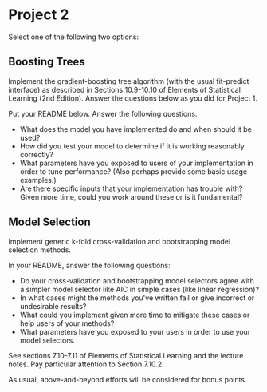 # Project 2

Select one of the following two options:

## Boosting Trees

Implement the gradient-boosting tree algorithm (with the usual fit-predict interface) as described in Sections 10.9-10.10 of Elements of Statistical Learning (2nd Edition). Answer the questions below as you did for Project 1.

Put your README below. Answer the following questions.

* What does the model you have implemented do and when should it be used?
* How did you test your model to determine if it is working reasonably correctly?
* What parameters have you exposed to users of your implementation in order to tune performance? (Also perhaps provide some basic usage examples.)
* Are there specific inputs that your implementation has trouble with? Given more time, could you work around these or is it fundamental?

## Model Selection

Implement generic k-fold cross-validation and bootstrapping model selection methods.

In your README, answer the following questions:

* Do your cross-validation and bootstrapping model selectors agree with a simpler model selector like AIC in simple cases (like linear regression)?
* In what cases might the methods you've written fail or give incorrect or undesirable results?
* What could you implement given more time to mitigate these cases or help users of your methods?
* What parameters have you exposed to your users in order to use your model selectors.

See sections 7.10-7.11 of Elements of Statistical Learning and the lecture notes. Pay particular attention to Section 7.10.2.

As usual, above-and-beyond efforts will be considered for bonus points.
